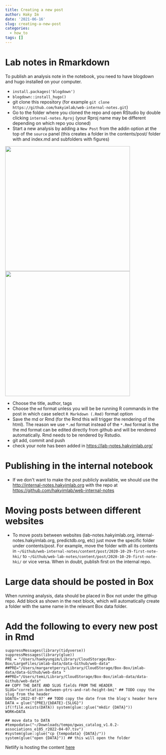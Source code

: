 ```yaml
---
title: Creating a new post
author: Haky Im
date: '2021-06-16'
slug: creating-a-new-post
categories:
  - how_to
tags: []
---
```


# Lab notes in Rmarkdown

To publish an analysis note in the notebook, you need to have blogdown and hugo installed on your computer. 
- `install.packages('blogdown') `
- `blogdown::install_hugo()`
- git clone this repository (for example `git clone https://github.com/hakyimlab/web-internal-notes.git`)
- Go to the folder where you cloned the repo and open RStudio by double clicking `internal-notes.Rproj` (your Rproj name may be different depending on which repo you cloned)
- Start a new analysis by adding a `New Post` from the addin option at the top of the `source` panel (this creates a folder in the contents/post/ folder with and index.md and subfolders with figures)

<img src=https://github.com/hakyimlab/web-lab-notes/blob/master/static/new-post-addin.png width="400x"> 

<img src=https://raw.githubusercontent.com/hakyimlab/web-lab-notes/master/static/new-post-addin.png width="400x">

- Choose the title, author, tags
- Choose the `md` format unless you will be be running R commands in the post in which case select `R Markdown (.Rmd)` format option
- Save the md or Rmd (for the Rmd this will trigger the rendering of the html). The reason we use `*.md` format instead of the `*.Rmd` format is the the md format can be edited directly from github and will be rendered automatically. Rmd needs to be rendered by Rstudio.
- git add, commit and push
- check your note has been added in https://lab-notes.hakyimlab.org/

# Publishing in the internal notebook
- If we don't want to make the post publicly available, we should use the http://internal-notes.hakyimlab.org with the repo at https://github.com/hakyimlab/web-internal-notes

# Moving posts between different websites 
- To move posts between websites (lab-notes.hakyimlab.org, internal-notes.hakyimlab.org, predictdb.org, etc) just move the specific folder under contents/post. For example, move the folder with all its contents in `~/Github/web-internal-notes/content/post/2020-10-29-first-note-hki/` to `~/Github/web-lab-notes/content/post/2020-10-29-first-note-hki/` or vice versa. When in doubt, publish first on the internal repo.

# Large data should be posted in Box
When running analysis, data should be placed in Box not under the githup repo. Add block as shown in the next block, which will automatically create a folder with the same name in the relevant Box data folder.

# Add the following to every new post in Rmd
```{r}
suppressMessages(library(tidyverse))
suppressMessages(library(glue))
PRE = "/Users/haekyungim/Library/CloudStorage/Box-Box/LargeFiles/imlab-data/data-Github/web-data"
##PRE="/Users/margaretperry/Library/CloudStorage/Box-Box/imlab-data/data-Github/web-data "
##PRE="/Users/temi/Library/CloudStorage/Box-Box/imlab-data/data-Github/web-data"
## COPY THE DATE AND SLUG fields FROM THE HEADER
SLUG="correlation-between-ptrs-and-rat-height-bmi" ## TODO copy the slug from the header
bDATE='2022-07-07' ## TODO copy the date from the blog's header here
DATA = glue("{PRE}/{bDATE}-{SLUG}")
if(!file.exists(DATA)) system(glue::glue("mkdir {DATA}"))
WORK=DATA

## move data to DATA
#tempodata=("~/Downloads/tempo/gwas_catalog_v1.0.2-associations_e105_r2022-04-07.tsv")
#system(glue::glue("cp {tempodata} {DATA}/"))
system(glue("open {DATA}")) ## this will open the folder 
```

Netlify is hosting the content  [here](https://internal-notes.hakyimlab.org) <!-- (or  [here](https://web-internal-notes-hakyimlab.netlify.app) ) -->
